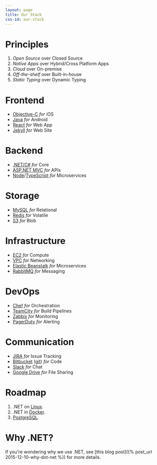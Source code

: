 ```yaml
---
layout: page
title: Our Stack
css-id: our-stack
---
```

# Principles

1. _Open Source_ over Closed Source
2. _Native Apps_ over Hybrid/Cross Platform Apps
3. _Cloud_ over On-premise
4. _Off-the-shelf_ over Built-in-house
5. _Static Typing_ over Dynamic Typing

# Frontend

* [Objective-C](https://developer.apple.com/library/mac/documentation/Cocoa/Conceptual/ProgrammingWithObjectiveC/Introduction/Introduction.html) _for_ iOS
* [Java](https://www.oracle.com/java/index.html) _for_ Android
* [React](https://facebook.github.io/react/) _for_ Web App
* [Jekyll](http://jekyllrb.com/) _for_ Web Site

# Backend

* [.NET/C#](http://dotnet.github.io/) _for_ Core
* [ASP.NET MVC](https://get.asp.net/) _for_ APIs
* [Node](https://nodejs.org/)/[TypeScript](http://www.typescriptlang.org/) _for_ Microservices

# Storage

* [MySQL](https://www.mysql.com/) _for_ Relational
* [Redis](http://redis.io) _for_ Volatile
* [S3](https://aws.amazon.com/s3/) _for_ Blob

# Infrastructure

* [EC2](https://aws.amazon.com/ec2/) _for_ Compute
* [VPC](https://aws.amazon.com/vpc/) _for_ Networking
* [Elastic Beanstalk](https://aws.amazon.com/elasticbeanstalk/) _for_ Microservices
* [RabbitMQ](https://www.rabbitmq.com/) _for_ Messaging

# DevOps

* [Chef](https://chef.io) _for_ Orchestration
* [TeamCity](https://www.jetbrains.com/teamcity/) _for_ Build Pipelines
* [Zabbix](http://www.zabbix.com/) _for_ Monitoring
* [PagerDuty](https://www.pagerduty.com/) _for_ Alerting

# Communication

* [JIRA](https://www.atlassian.com/software/jira) _for_ Issue Tracking
* [Bitbucket](https://bitbucket.com) ([git](https://git-scm.com/)) _for_ Code
* [Slack](https://slack.com) _for_ Chat
* [Google Drive](https://www.google.com/drive/) _for_ File Sharing

<a id="roadmap"></a>

# Roadmap

1. .NET on [Linux](http://www.linuxfoundation.org/).
2. .NET in [Docker](https://docker.io).
3. [PostgreSQL](http://www.postgresql.org/).

# Why .NET?

If you're wondering why we use .NET, see [this blog post]({% post_url 2015-12-10-why-dot-net %}) for more details.
